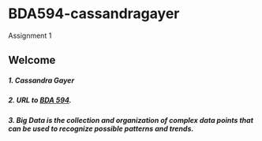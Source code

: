 # BDA594-cassandragayer
Assignment 1

## Welcome

##### 1. Cassandra Gayer
##### 2. URL to [BDA 594](https://sdsu.instructure.com/courses/140114).
##### 3. Big Data is the collection and organization of complex data points that can be used to recognize possible patterns and trends.
   
